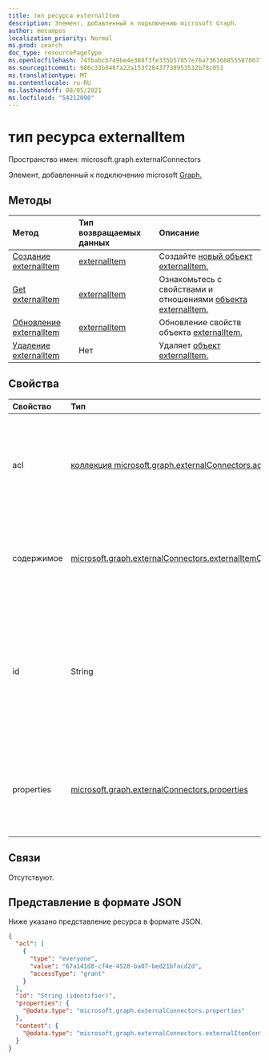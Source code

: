 ```yaml
---
title: тип ресурса externalItem
description: Элемент, добавленный к подключению microsoft Graph.
author: mecampos
localization_priority: Normal
ms.prod: search
doc_type: resourcePageType
ms.openlocfilehash: 74fbabcb749be4e388f3fe335b57857e76a73616885558700779ccd52c0c929e
ms.sourcegitcommit: 986c33b848fa22a153f28437738953532b78c051
ms.translationtype: MT
ms.contentlocale: ru-RU
ms.lasthandoff: 08/05/2021
ms.locfileid: "54212090"
---
```

# <a name="externalitem-resource-type"></a>тип ресурса externalItem

Пространство имен: microsoft.graph.externalConnectors

Элемент, добавленный к подключению microsoft [Graph.](externalconnectors-externalconnection.md) 

## <a name="methods"></a>Методы
|Метод|Тип возвращаемых данных|Описание|
|:---|:---|:---|
|[Создание externalItem](../api/externalconnectors-externalitem-create.md)|[externalItem](../resources/externalconnectors-externalitem.md)|Создайте [новый объект externalItem.](../resources/externalconnectors-externalitem.md)|
|[Get externalItem](../api/externalconnectors-externalitem-get.md)|[externalItem](../resources/externalconnectors-externalitem.md)|Ознакомьтесь с свойствами и отношениями [объекта externalItem.](../resources/externalconnectors-externalitem.md)|
|[Обновление externalItem](../api/externalconnectors-externalitem-update.md)|[externalItem](../resources/externalconnectors-externalitem.md)|Обновление свойств объекта [externalItem.](../resources/externalconnectors-externalitem.md)|
|[Удаление externalItem](../api/externalconnectors-externalitem-delete.md)|Нет|Удаляет [объект externalItem.](../resources/externalconnectors-externalitem.md)|

## <a name="properties"></a>Свойства
|Свойство|Тип|Описание|
|:---|:---|:---|
|acl|[коллекция microsoft.graph.externalConnectors.acl](../resources/externalconnectors-acl.md)|Массив записей управления доступом. Каждая запись указывает доступ, предоставленный пользователю или группе. Обязательный элемент.|
|содержимое|[microsoft.graph.externalConnectors.externalItemContent](../resources/externalconnectors-externalitemcontent.md)|Простое текстовое представление содержимого элемента. Текст в этом свойстве индексироваться с полным текстом. Необязательно.|
|id|String|Уникальный ID элемента, предоставленного разработчиком, в пределах элемента, содержащего [externalConnection.](externalconnectors-externalconnection.md) Должно быть альфа-числом и не более 128 символов. Обязательный элемент.|
|properties|[microsoft.graph.externalConnectors.properties](../resources/externalconnectors-properties.md)|Пакет свойств со свойствами элемента. Свойства должны соответствовать [схеме,](externalconnectors-schema.md) определенной для [externalConnection.](externalconnectors-externalconnection.md) Обязательный.|

## <a name="relationships"></a>Связи
Отсутствуют.

## <a name="json-representation"></a>Представление в формате JSON
Ниже указано представление ресурса в формате JSON.
<!-- {
  "blockType": "resource",
  "keyProperty": "id",
  "@odata.type": "microsoft.graph.externalConnectors.externalItem",
  "openType": false
}
-->
```json
{
  "acl": [
    {
      "type": "everyone",
      "value": "67a141d8-cf4e-4528-ba07-bed21bfacd2d",
      "accessType": "grant"
    }
  ],
  "id": "String (identifier)",
  "properties": {
    "@odata.type": "microsoft.graph.externalConnectors.properties"
  },
  "content": {
    "@odata.type": "microsoft.graph.externalConnectors.externalItemContent"
  }
}
```

